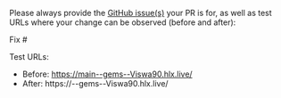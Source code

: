 Please always provide the [GitHub issue(s)](../issues) your PR is for, as well as test URLs where your change can be observed (before and after):

Fix #<gh-issue-id>

Test URLs:
- Before: https://main--gems--Viswa90.hlx.live/
- After: https://<branch>--gems--Viswa90.hlx.live/

